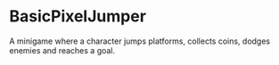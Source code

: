 # BasicPixelJumper
A minigame where a character jumps platforms, collects coins, dodges enemies and reaches a goal.

